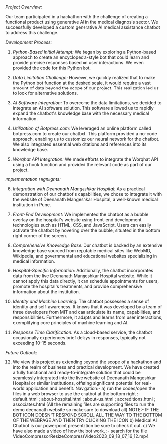 *Project Overview:*

Our team participated in a hackathon with the challenge of creating a functional product using generative AI in the medical diagnosis sector. We successfully developed a custom generative AI medical assistance chatbot to address this challenge.

*Development Process:*

1. *Python-Based Initial Attempt:* We began by exploring a Python-based approach to create an encyclopedia-style bot that could learn and provide precise responses based on user interactions. We even provided the code for this Python bot.

2. *Data Limitation Challenge:* However, we quickly realized that to make the Python bot function at the desired scale, it would require a vast amount of data beyond the scope of our project. This realization led us to look for alternative solutions.

3. *AI Software Integration:* To overcome the data limitations, we decided to integrate an AI software solution. This software allowed us to rapidly expand the chatbot's knowledge base with the necessary medical information.

4. *Utilization of Botpress.com:* We leveraged an online platform called botpress.com to create our chatbot. This platform provided a no-code approach, enabling us to customize our neural network for the chatbot. We also integrated essential web citations and references into its knowledge base.

5. *Worqhat API Integration:* We made efforts to integrate the Worqhat API using a hook function and provided the relevant code as part of our project.

*Implementation Highlights:*

6. *Integration with Deenanath Mangeshkar Hospital:* As a practical demonstration of our chatbot's capabilities, we chose to integrate it with the website of Deenanath Mangeshkar Hospital, a well-known medical institution in Pune.

7. *Front-End Development:* We implemented the chatbot as a bubble overlay on the hospital's website using front-end development technologies such as HTML, CSS, and JavaScript. Users can easily activate the chatbot by hovering over the bubble, situated in the bottom right corner of the screen.

8. *Comprehensive Knowledge Base:* Our chatbot is backed by an extensive knowledge base sourced from reputable medical sites like WebMD, Wikipedia, and governmental and educational websites specializing in medical information.

9. *Hospital-Specific Information:* Additionally, the chatbot incorporates data from the live Deenanath Mangeshkar Hospital website. While it cannot apply this data directly, it can schedule appointments for users, promote the hospital's treatments, and provide comprehensive information about the institution.

10. *Identity and Machine Learning:* The chatbot possesses a sense of identity and self-awareness. It knows that it was developed by a team of three developers from MIT and can articulate its name, capabilities, and responsibilities. Furthermore, it adapts and learns from user interactions, exemplifying core principles of machine learning and AI.

11. *Response Time Clarification:* As a cloud-based service, the chatbot occasionally experiences brief delays in responses, typically not exceeding 10-15 seconds.

*Future Outlook:*

12. We view this project as extending beyond the scope of a hackathon and into the realm of business and practical development. We have created a fully functional and ready-to-integrate solution that could be seamlessly integrated into the live website of Deenanath Mangeshkar Hospital or similar institutions, offering significant potential for real-world application and benefit.
Navigation:-
a) run the codes/open the files in a web browser to use the chatbot at the bottom right :-  default.html ; about-hospital.html ; about-us.html ; accreditions.html ;
   associates.html (All the remaining files are supporting files to run the demo deenanath website so make sure to download all) 
NOTE:- IF THE BOT ICON DOESN'T RESPOND SCROLL ALL THE WAY TO THE BOTTOM OF THE WEBPAGE AND THEN TRY CLICKING THE ICON
b) Medical AI Chatbot is our powerpoint presentation be sure to check it out.
c) We have also made a video of how the bot work, :- search for the file VideoCompressorResizeCompressVideo2023_09_18_07_16_12.mp4
